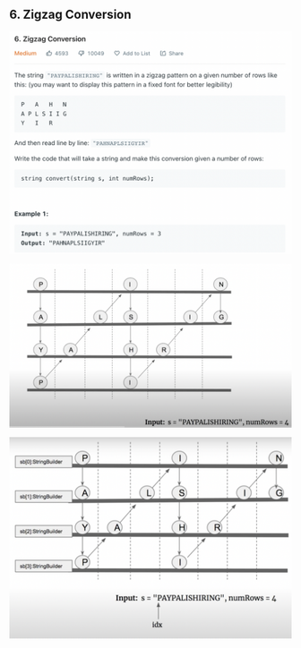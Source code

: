 ## 6. Zigzag Conversion
![](img/2022-11-07-12-52-24.png)

![](img/2022-11-07-13-12-28.png)

![](img/2022-11-07-14-27-53.png)


